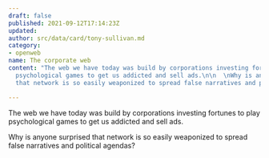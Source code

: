 ```yaml
---
draft: false
published: 2021-09-12T17:14:23Z
updated: 
author: src/data/card/tony-sullivan.md
category:
- openweb
name: The corporate web
content: "The web we have today was build by corporations investing fortunes to play
  psychological games to get us addicted and sell ads.\n\n  \nWhy is anyone surprised
  that network is so easily weaponized to spread false narratives and political agendas?"

---
```

The web we have today was build by corporations investing fortunes to play psychological games to get us addicted and sell ads.

  
Why is anyone surprised that network is so easily weaponized to spread false narratives and political agendas?